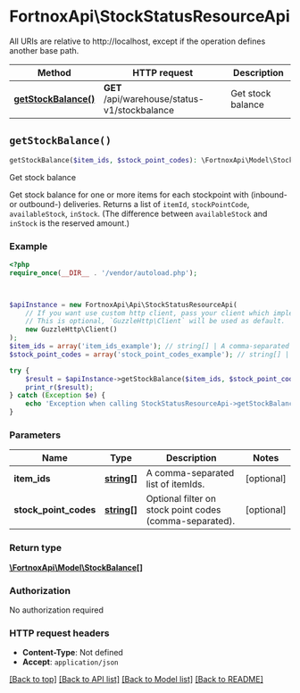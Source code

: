 # FortnoxApi\StockStatusResourceApi

All URIs are relative to http://localhost, except if the operation defines another base path.

| Method | HTTP request | Description |
| ------------- | ------------- | ------------- |
| [**getStockBalance()**](StockStatusResourceApi.md#getStockBalance) | **GET** /api/warehouse/status-v1/stockbalance | Get stock balance |


## `getStockBalance()`

```php
getStockBalance($item_ids, $stock_point_codes): \FortnoxApi\Model\StockBalance[]
```

Get stock balance

Get stock balance for one or more items for each stockpoint  with (inbound- or outbound-) deliveries.   Returns a list of <code>itemId</code>, <code>stockPointCode</code>,  <code>availableStock</code>, <code>inStock</code>.   (The difference between <code>availableStock</code> and <code>inStock</code>  is the reserved amount.)

### Example

```php
<?php
require_once(__DIR__ . '/vendor/autoload.php');



$apiInstance = new FortnoxApi\Api\StockStatusResourceApi(
    // If you want use custom http client, pass your client which implements `GuzzleHttp\ClientInterface`.
    // This is optional, `GuzzleHttp\Client` will be used as default.
    new GuzzleHttp\Client()
);
$item_ids = array('item_ids_example'); // string[] | A comma-separated list of itemIds.
$stock_point_codes = array('stock_point_codes_example'); // string[] | Optional filter on stock point codes (comma-separated).

try {
    $result = $apiInstance->getStockBalance($item_ids, $stock_point_codes);
    print_r($result);
} catch (Exception $e) {
    echo 'Exception when calling StockStatusResourceApi->getStockBalance: ', $e->getMessage(), PHP_EOL;
}
```

### Parameters

| Name | Type | Description  | Notes |
| ------------- | ------------- | ------------- | ------------- |
| **item_ids** | [**string[]**](../Model/string.md)| A comma-separated list of itemIds. | [optional] |
| **stock_point_codes** | [**string[]**](../Model/string.md)| Optional filter on stock point codes (comma-separated). | [optional] |

### Return type

[**\FortnoxApi\Model\StockBalance[]**](../Model/StockBalance.md)

### Authorization

No authorization required

### HTTP request headers

- **Content-Type**: Not defined
- **Accept**: `application/json`

[[Back to top]](#) [[Back to API list]](../../README.md#endpoints)
[[Back to Model list]](../../README.md#models)
[[Back to README]](../../README.md)
